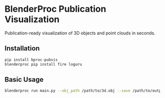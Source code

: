 # BlenderProc Publication Visualization
Publication-ready visualization of 3D objects and point clouds in seconds.

## Installation
```bash
pip install bproc-pubvis
blenderproc pip install fire loguru
```

## Basic Usage
```bash
blenderproc run main.py --obj_path /path/to/3d.obj --save /path/to/output.png
```
